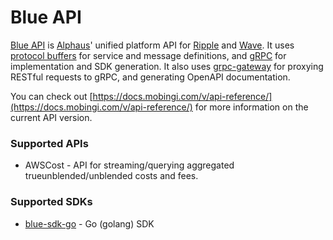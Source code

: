 # Blue API

[Blue API](https://github.com/alphauslabs/blueapi) is [Alphaus](https://alphaus.cloud/en/)' unified platform API for [Ripple](https://alphaus.cloud/en/product/ripple/) and [Wave](https://alphaus.cloud/en/product/wave/). It uses [protocol buffers](https://developers.google.com/protocol-buffers/) for service and message definitions, and [gRPC](https://grpc.io/) for implementation and SDK generation. It also uses [grpc-gateway](https://grpc-ecosystem.github.io/grpc-gateway/) for proxying RESTful requests to gRPC, and generating OpenAPI documentation.

You can check out [https://docs.mobingi.com/v/api-reference/](https://docs.mobingi.com/v/api-reference/) for more information on the current API version.

### Supported APIs

- AWSCost - API for streaming/querying aggregated trueunblended/unblended costs and fees.

### Supported SDKs

- [blue-sdk-go](https://github.com/alphauslabs/blue-sdk-go) - Go (golang) SDK
